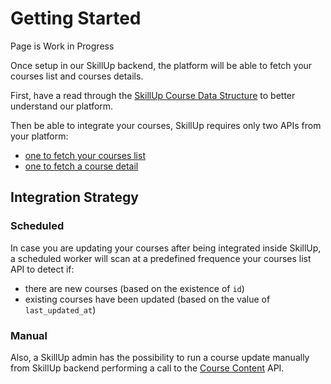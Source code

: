 # Getting Started

<Badge type="warning">Page is Work in Progress</Badge>

Once setup in our SkillUp backend, the platform will be able to fetch your courses list and courses details.

First, have a read through the [SkillUp Course Data Structure](/integration/courses/structure) to better understand our platform.

Then be able to integrate your courses, SkillUp requires only two APIs from your platform:
- [one to fetch your courses list](/integration/courses/list)
- [one to fetch a course detail](/integration/courses/item)

## Integration Strategy

### Scheduled

In case you are updating your courses after being integrated inside SkillUp, a scheduled worker will scan at a predefined frequence your courses list API to detect if:

- there are new courses (based on the existence of `id`)
- existing courses have been updated (based on the value of `last_updated_at`)

### Manual

Also, a SkillUp admin has the possibility to run a course update manually from SkillUp backend performing a call to the [Course Content](/integration/courses/content) API.
